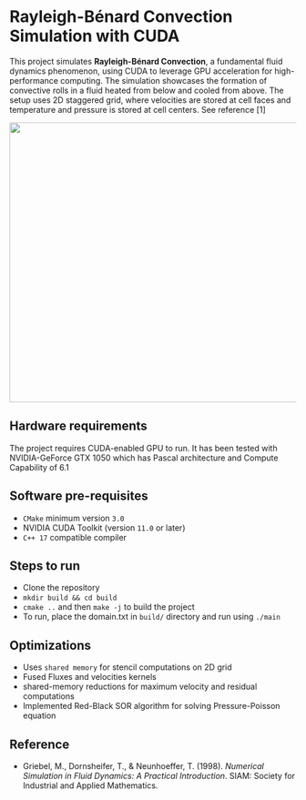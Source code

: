 # Rayleigh-Bénard Convection Simulation with CUDA

This project simulates **Rayleigh-Bénard Convection**, a fundamental fluid dynamics phenomenon, using CUDA to leverage GPU acceleration for high-performance computing. The simulation showcases the formation of convective rolls in a fluid heated from below and cooled from above. The setup uses 2D staggered grid, where velocities are stored at cell faces and temperature and pressure is stored at cell centers. See reference [1]

<div align="center">
  <img width="800" height="492" src="Rayleigh-benard1.gif">
</div>

## Hardware requirements
The project requires CUDA-enabled GPU to run. It has been tested with NVIDIA-GeForce GTX 1050 which has Pascal architecture and Compute Capability of 6.1

## Software pre-requisites
- ```CMake``` minimum version ```3.0```
- NVIDIA CUDA Toolkit (version ```11.0``` or later)
- ```C++ 17``` compatible compiler

## Steps to run
- Clone the repository
- ```mkdir build && cd build```
- ```cmake ..``` and then ```make -j``` to build the project
- To run, place the domain.txt in ```build/``` directory and run using ```./main```

## Optimizations
- Uses ```shared memory``` for stencil computations on 2D grid
- Fused Fluxes and velocities kernels
- shared-memory reductions for maximum velocity and residual computations
- Implemented Red-Black SOR algorithm for solving Pressure-Poisson equation

## Reference
- Griebel, M., Dornsheifer, T., & Neunhoeffer, T. (1998). *Numerical Simulation in Fluid Dynamics: A Practical Introduction*. SIAM: Society for Industrial and Applied Mathematics.
